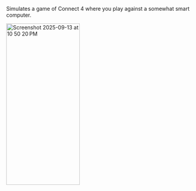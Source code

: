 Simulates a game of Connect 4 where you play against a somewhat smart computer.

<img width="196" height="430" alt="Screenshot 2025-09-13 at 10 50 20 PM" src="https://github.com/user-attachments/assets/6a182201-e0f7-48f6-8504-da9b3f06bc19" />
